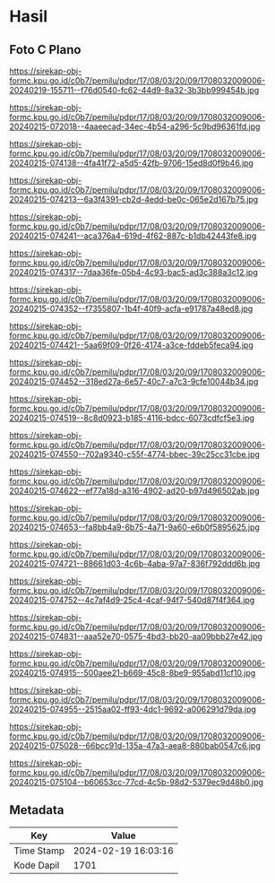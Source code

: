 # Hasil

## Foto C Plano

https://sirekap-obj-formc.kpu.go.id/c0b7/pemilu/pdpr/17/08/03/20/09/1708032009006-20240219-155711--f76d0540-fc62-44d9-8a32-3b3bb999454b.jpg

https://sirekap-obj-formc.kpu.go.id/c0b7/pemilu/pdpr/17/08/03/20/09/1708032009006-20240215-072018--4aaeecad-34ec-4b54-a296-5c9bd96361fd.jpg

https://sirekap-obj-formc.kpu.go.id/c0b7/pemilu/pdpr/17/08/03/20/09/1708032009006-20240215-074138--4fa41f72-a5d5-42fb-9706-15ed8d0f9b46.jpg

https://sirekap-obj-formc.kpu.go.id/c0b7/pemilu/pdpr/17/08/03/20/09/1708032009006-20240215-074213--6a3f4391-cb2d-4edd-be0c-065e2d167b75.jpg

https://sirekap-obj-formc.kpu.go.id/c0b7/pemilu/pdpr/17/08/03/20/09/1708032009006-20240215-074241--aca376a4-619d-4f62-887c-b1db42443fe8.jpg

https://sirekap-obj-formc.kpu.go.id/c0b7/pemilu/pdpr/17/08/03/20/09/1708032009006-20240215-074317--7daa36fe-05b4-4c93-bac5-ad3c388a3c12.jpg

https://sirekap-obj-formc.kpu.go.id/c0b7/pemilu/pdpr/17/08/03/20/09/1708032009006-20240215-074352--f7355807-1b4f-40f9-acfa-e91787a48ed8.jpg

https://sirekap-obj-formc.kpu.go.id/c0b7/pemilu/pdpr/17/08/03/20/09/1708032009006-20240215-074421--5aa69f09-0f26-4174-a3ce-fddeb5feca94.jpg

https://sirekap-obj-formc.kpu.go.id/c0b7/pemilu/pdpr/17/08/03/20/09/1708032009006-20240215-074452--318ed27a-6e57-40c7-a7c3-9cfe10044b34.jpg

https://sirekap-obj-formc.kpu.go.id/c0b7/pemilu/pdpr/17/08/03/20/09/1708032009006-20240215-074519--8c8d0923-b185-4116-bdcc-6073cdfcf5e3.jpg

https://sirekap-obj-formc.kpu.go.id/c0b7/pemilu/pdpr/17/08/03/20/09/1708032009006-20240215-074550--702a9340-c55f-4774-bbec-39c25cc31cbe.jpg

https://sirekap-obj-formc.kpu.go.id/c0b7/pemilu/pdpr/17/08/03/20/09/1708032009006-20240215-074622--ef77a18d-a316-4902-ad20-b97d496502ab.jpg

https://sirekap-obj-formc.kpu.go.id/c0b7/pemilu/pdpr/17/08/03/20/09/1708032009006-20240215-074653--fa8bb4a9-6b75-4a71-9a60-e6b0f5895625.jpg

https://sirekap-obj-formc.kpu.go.id/c0b7/pemilu/pdpr/17/08/03/20/09/1708032009006-20240215-074721--88661d03-4c6b-4aba-97a7-836f792ddd6b.jpg

https://sirekap-obj-formc.kpu.go.id/c0b7/pemilu/pdpr/17/08/03/20/09/1708032009006-20240215-074752--4c7af4d9-25c4-4caf-94f7-540d87f4f364.jpg

https://sirekap-obj-formc.kpu.go.id/c0b7/pemilu/pdpr/17/08/03/20/09/1708032009006-20240215-074831--aaa52e70-0575-4bd3-bb20-aa09bbb27e42.jpg

https://sirekap-obj-formc.kpu.go.id/c0b7/pemilu/pdpr/17/08/03/20/09/1708032009006-20240215-074915--500aee21-b669-45c8-8be9-955abd11cf10.jpg

https://sirekap-obj-formc.kpu.go.id/c0b7/pemilu/pdpr/17/08/03/20/09/1708032009006-20240215-074955--2515aa02-ff93-4dc1-9692-a006291d79da.jpg

https://sirekap-obj-formc.kpu.go.id/c0b7/pemilu/pdpr/17/08/03/20/09/1708032009006-20240215-075028--66bcc91d-135a-47a3-aea8-880bab0547c6.jpg

https://sirekap-obj-formc.kpu.go.id/c0b7/pemilu/pdpr/17/08/03/20/09/1708032009006-20240215-075104--b60653cc-77cd-4c5b-98d2-5379ec9d48b0.jpg


## Metadata

| Key        | Value               |
| ---------- | ------------------- |
| Time Stamp | 2024-02-19 16:03:16 |
| Kode Dapil | 1701                |



